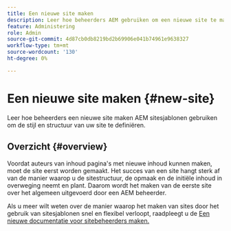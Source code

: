 ```yaml
---
title: Een nieuwe site maken
description: Leer hoe beheerders AEM gebruiken om een nieuwe site te maken met behulp van sitesjablonen om de stijl en structuur van uw site te definiëren.
feature: Administering
role: Admin
source-git-commit: 4d87cb0db8219bd2b69906e041b74961e9638327
workflow-type: tm+mt
source-wordcount: '130'
ht-degree: 0%

---
```



# Een nieuwe site maken {#new-site}

Leer hoe beheerders een nieuwe site maken AEM sitesjablonen gebruiken om de stijl en structuur van uw site te definiëren.

## Overzicht {#overview}

Voordat auteurs van inhoud pagina&#39;s met nieuwe inhoud kunnen maken, moet de site eerst worden gemaakt. Het succes van een site hangt sterk af van de manier waarop u de sitestructuur, de opmaak en de initiële inhoud in overweging neemt en plant. Daarom wordt het maken van de eerste site over het algemeen uitgevoerd door een AEM beheerder.

Als u meer wilt weten over de manier waarop het maken van sites door het gebruik van sitesjablonen snel en flexibel verloopt, raadpleegt u de [Een nieuwe documentatie voor sitebeheerders maken.](/help/sites-cloud/administering/site-creation/create-site.md)
